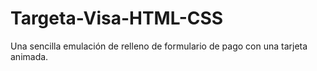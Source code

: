 # Targeta-Visa-HTML-CSS
Una sencilla emulación de relleno de formulario de pago con una tarjeta animada.
